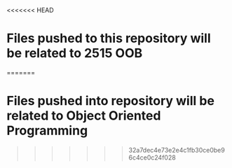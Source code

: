 <<<<<<< HEAD
# Files pushed to this repository will be related to 2515 OOB
=======
# Files pushed into repository will be related to Object Oriented Programming
>>>>>>> 32a7dec4e73e2e4c1fb30ce0be96c4ce0c24f028
